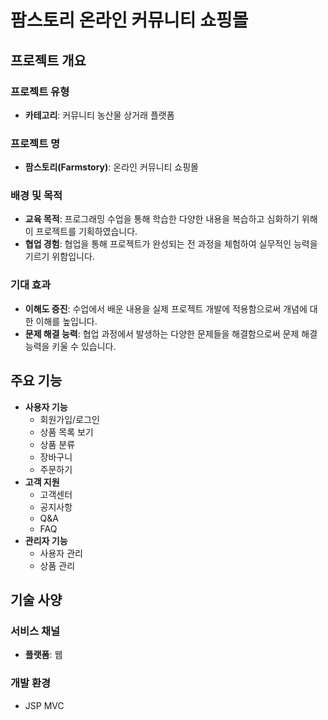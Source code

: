 # 팜스토리 온라인 커뮤니티 쇼핑몰

## 프로젝트 개요

### 프로젝트 유형
- **카테고리**: 커뮤니티 농산물 상거래 플랫폼

### 프로젝트 명
- **팜스토리(Farmstory)**: 온라인 커뮤니티 쇼핑몰

### 배경 및 목적
- **교육 목적**: 프로그래밍 수업을 통해 학습한 다양한 내용을 복습하고 심화하기 위해 이 프로젝트를 기획하였습니다.
- **협업 경험**: 협업을 통해 프로젝트가 완성되는 전 과정을 체험하여 실무적인 능력을 기르기 위함입니다.

### 기대 효과
- **이해도 증진**: 수업에서 배운 내용을 실제 프로젝트 개발에 적용함으로써 개념에 대한 이해를 높입니다.
- **문제 해결 능력**: 협업 과정에서 발생하는 다양한 문제들을 해결함으로써 문제 해결 능력을 키울 수 있습니다.

## 주요 기능
- **사용자 기능**
  - 회원가입/로그인
  - 상품 목록 보기
  - 상품 분류
  - 장바구니
  - 주문하기
- **고객 지원**
  - 고객센터
  - 공지사항
  - Q&A
  - FAQ
- **관리자 기능**
  - 사용자 관리
  - 상품 관리

## 기술 사양

### 서비스 채널
- **플랫폼**: 웹

### 개발 환경
- JSP MVC



